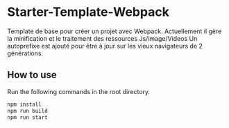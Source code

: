 # Starter-Template-Webpack
Template de base pour créer un projet avec Webpack. Actuellement il gère la minification et le traitement des ressources Js/image/Videos
Un autoprefixe est ajouté pour être à jour sur les vieux navigateurs de 2 générations.

## How to use

Run the following commands in the root directory.

```bash
npm install
npm run build
npm run start
